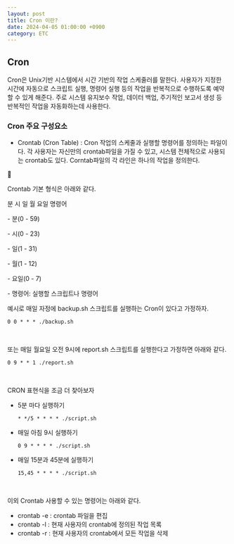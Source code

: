 ```yaml
---
layout: post
title: Cron 이란?
date: 2024-04-05 01:00:00 +0900
category: ETC
---
```


## Cron

Cron은 Unix기반 시스템에서 시간 기반의 작업 스케줄러를 말한다. 사용자가 지정한 시간에 자동으로 스크립트 실행, 명령어 실행 등의 작업을 반복적으로 수행하도록 예약할 수 있게 해준다. 주로 시스템 유지보수 작업, 데이터 백업, 주기적인 보고서 생성 등 반복적인 작업을 자동화하는데 사용한다.

### Cron 주요 구성요소

- Crontab (Cron Table) : Cron 작업의 스케줄과 실행할 명령어를 정의하는 파일이다. 각 사용자는 자신만의 crontab파일을 가질 수 있고, 시스템 전체적으로 사용되는 crontab도 있다. Corntab파일의 각 라인은 하나의 작업을 정의한다.

<aside>
<span class="icon">🥕</span> 
<div class="content">
  <p>Crontab 기본 형식은 아래와 같다.  </p>  
   분 시 일 월 요일 명령어  
    <p> - 분(0 - 59) </p>  
    <p> - 시(0 - 23) </p>  
    <p> - 일(1 - 31) </p>  
    <p> - 월(1 - 12) </p>  
    <p> - 요일(0 - 7)</p>  
    <p> - 명령어: 실행할 스크립트나 명령어 </p>  
</div>
</aside>

예시로 매일 자정에 backup.sh 스크립트를 실행하는 Cron이 있다고 가정하자.

```
0 0 * * * ./backup.sh
```

<br>

또는 매일 월요일 오전 9시에 report.sh 스크립트를 실행한다고 가정하면 아래와 같다.

```
0 9 * * 1 ./report.sh
```

<br>

CRON 표현식을 조금 더 찾아보자

- 5분 마다 실행하기

  ```
  * */5 * * * * ./script.sh
  ```

- 매일 아침 9시 실행하기

  ```
  0 9 * * * * ./script.sh
  ```

- 매일 15분과 45분에 실행하기

  ```
  15,45 * * * * ./script.sh
  ```

<br>

이외 Crontab 사용할 수 있는 명령어는 아래와 같다.

- crontab -e : crontab 파일을 편집
- crontab -l : 현재 사용자의 crontab에 정의된 작업 목록
- crontab -r : 현재 사용자의 crontab에서 모든 작업을 삭제

